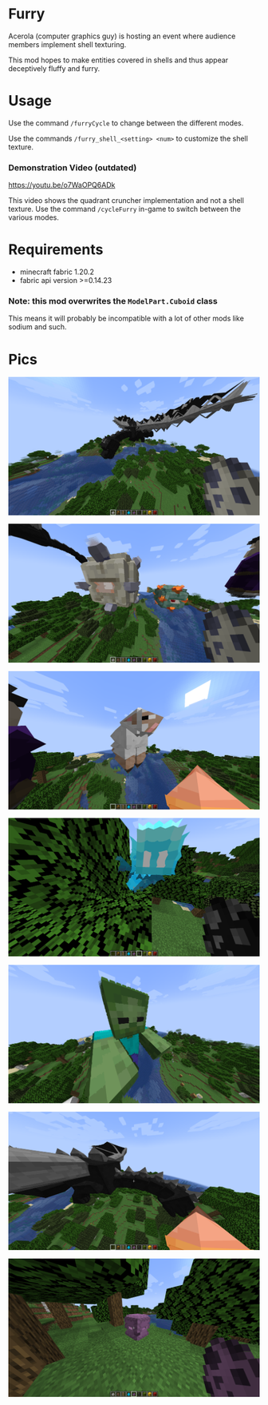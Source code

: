 # Furry
Acerola (computer graphics guy) is hosting an event where audience members implement shell texturing.

This mod hopes to make entities covered in shells and thus appear deceptively fluffy and furry.

# Usage

Use the command `/furryCycle` to change between the different modes.

Use the commands `/furry_shell_<setting> <num>` to customize the shell texture.

### Demonstration Video (outdated)
https://youtu.be/o7WaOPQ6ADk

This video shows the quadrant cruncher implementation and not a shell texture.
Use the command `/cycleFurry` in-game to switch between the various modes.

# Requirements
* minecraft fabric 1.20.2
* fabric api version >=0.14.23

### Note: this mod overwrites the `ModelPart.Cuboid` class
This means it will probably be incompatible with a lot of other mods like sodium and such.


# Pics
![diced_dragon](pics/diced_dragon.png)

![guardians](pics/guardians.png)

![spike_sheep](pics/spike_sheep.png)

![diced_allay](pics/diced_allay.png)

![furry_zombie](pics/furry_zombie.png)

![spike_dragon](pics/spike_dragon.png)

![shulker](pics/shulker.png)